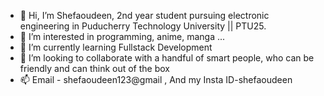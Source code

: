 - 👋 Hi, I’m Shefaoudeen, 2nd year student pursuing electronic engineering in Puducherry Technology University || PTU25. 
- 👀 I’m interested in programming, anime, manga ...
- 🌱 I’m currently learning Fullstack Development
- 💞️ I’m looking to collaborate with a handful of smart people, who can be friendly and can think out of the box
- 📫 Email - shefaoudeen123@gmail , And my Insta ID-shefaoudeen

<!---
Shefaoudeen/Shefaoudeen is a ✨ special ✨ repository because its `README.md` (this file) appears on your GitHub profile.
You can click the Preview link to take a look at your changes.
--->
